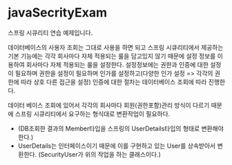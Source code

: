 # javaSecrityExam
스프링 시큐리티 연습 예제입니다.

데이터베이스의 사용자 조회는 그대로 사용을 하면 되고
  스프링 시큐리티에서 제공하는 기본 기능에는 각각 회사마다 자체 적용되는 룰을 담고있지 않기 때문에 설정 정보를 이용하여 회사마다 자체 적용되는 룰을 설정한다.
  설정정보에는 권한과 인증에 대한 설정이 필요하며 권한을 설정이 필요하며 인가를 설정하고(다양한 인가 설정 => 각각의 권한에 따라 상호 다른 접근을 설정)
  인증에 대한 절차는 데이터베이스 조회에 따라 진행한다.

데이터 베이스 조회에 있어서 각각의 회사마다 회원(권한포함)관리 방식이 다르기 때문에 스프링 시큐리티에서 요구하는 형식대로 변환작업이 필요하다.
  - (DB조회한 결과의 Member타입을 스프링의 UserDetails타입의 형태로 변환해야 한다.)
  - UserDetails는 인터페이스이기 때문에 이를 구현하고 있는 User를 상속받아서 변환한다. (SecurityUser가 위의 작업을 하는 클래스이다.)
